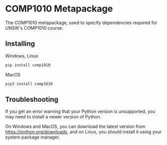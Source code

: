 # COMP1010 Metapackage

The COMP1010 metapackage, used to specify dependencies required for UNSW's
COMP1010 course.

## Installing

Windows, Linux

```sh
pip install comp1010
```

MacOS

```sh
pip3 install comp1010
```

## Troubleshooting

If you get an error warning that your Python version is unsupported, you may
need to install a newer version of Python.

On Windows and MacOS, you can download the latest version from
<https://python.org/downloads>, and on Linux, you should install it using your
system package manager.
